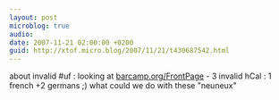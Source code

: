 ```yaml
---
layout: post
microblog: true
audio: 
date: 2007-11-21 02:00:00 +0200
guid: http://xtof.micro.blog/2007/11/21/t430687542.html
---
```

about invalid #uf : looking at [barcamp.org/FrontPage](http://barcamp.org/FrontPage) - 3 invalid hCal : 1 french +2  germans ;) what could we do with these "neuneux"
